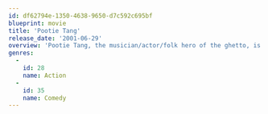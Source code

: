 ```yaml
---
id: df62794e-1350-4638-9650-d7c592c695bf
blueprint: movie
title: 'Pootie Tang'
release_date: '2001-06-29'
overview: 'Pootie Tang, the musician/actor/folk hero of the ghetto, is chronicled from his early childhood to his battles against the evil Corporate America, who try to steal his magic belt and make him sell out by endorsing addictive products to his people. Pootie must learn to find himself and defeat the evil corporation for all the young black children of America, supatime.'
genres:
  -
    id: 28
    name: Action
  -
    id: 35
    name: Comedy
---
```

